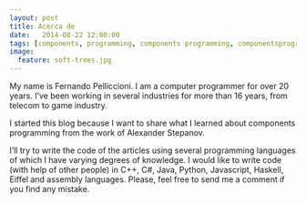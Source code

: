 ```yaml
---
layout: post
title: Acerca de
date:   2014-08-22 12:00:00
tags: [components, programming, components programming, componentsprogramming, stepanov, knuth, stroustrup, generic, genericprogramming, generic programming, genericity, concepts, math, mathematics, elements, eop, contracts, performance, c++, cpp, c, java, dotnet, c#, csharp, python, ruby, javascript, haskell, dlang, rust, golang, eiffel, templates, metaprogramming]
image:
  feature: soft-trees.jpg
---
```


My name is Fernando Pelliccioni. I am a computer programmer for over 20 years.
I’ve been working in several industries for more than 16 years, from telecom to game industry.

I started this blog because I want to share what I learned about components programming from the work of Alexander Stepanov.

I’ll try to write the code of the articles using several programming languages ​​of which I have varying degrees of knowledge.
I would like to write code (with help of other people) in C++, C#, Java, Python, Javascript, Haskell, Eiffel and assembly languages​​. Please, feel free to send me a comment if you find any mistake.